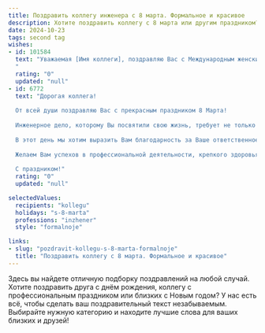 ```yaml
---
title: Поздравить коллегу инженера с 8 марта. Формальное и красивое
description: Хотите поздравить коллегу с 8 марта или другим праздником? Наш ИИ создаст незабываемое поздравление, а вы обязательно выделитесь среди других.  
date: 2024-10-23
tags: second tag
wishes:
- id: 101584
  text: "Уважаемая [Имя коллеги], поздравляю Вас с Международным женским днём 8 Марта!  Желаю Вам крепкого здоровья, вдохновения в работе, успехов  в реализации всех Ваших профессиональных  и личностных планов. Пусть  Ваша инженерная  деятельность приносит  удовлетворение и признание. Счастья, радости и весеннего настроения!
  "
  rating: "0"
  updated: "null"
- id: 6772
  text: "Дорогая коллега!
  
  От всей души поздравляю Вас с прекрасным праздником 8 Марта!
  
  Инженерное дело, которому Вы посвятили свою жизнь, требует не только высокого профессионализма, но и терпения, целеустремленности и творческого подхода. Ваши таланты и упорный труд заслуживают восхищения и признания всего коллектива.
  
  В этот день мы хотим выразить Вам благодарность за Ваше ответственное отношение к делу, умение решать сложные задачи и создавать уникальные проекты. Ваша преданность нашей компании и готовность делиться знаниями и опытом вдохновляют нас на новые свершения.
  
  Желаем Вам успехов в профессиональной деятельности, крепкого здоровья, семейного благополучия и весеннего настроения. Пусть в Вашей жизни всегда будут радость, любовь и гармония!
  
  С праздником!"
  rating: "0"
  updated: "null"

selectedValues:
  recipients: "kollegu"
  holidays: "s-8-marta"
  professions: "inzhener"
  style: "formalnoje"

links:
- slug: "pozdravit-kollegu-s-8-marta-formalnoje"
  title: "Поздравить коллегу с 8 марта. Формальное и красивое"
---
```


Здесь вы найдете отличную подборку поздравлений на любой случай.
Хотите поздравить друга с днём рождения, коллегу с профессиональным праздником или близких с Новым годом? У нас есть всё, чтобы сделать ваш поздравительный текст незабываемым. Выбирайте нужную категорию и находите лучшие слова для ваших близких и друзей!
